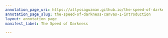 ```yaml
---
annotation_page_uri: https://allyssaguzman.github.io/the-speed-of-darkness/annotations/the-speed-of-darkness-canvas-1-introduction.json
annotation_page_slug: the-speed-of-darkness-canvas-1-introduction
layout: annotation_page
manifest_label: The Speed of Darkness

---
```

